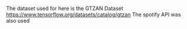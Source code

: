 The dataset used for here is the GTZAN Dataset
https://www.tensorflow.org/datasets/catalog/gtzan
The spotify API was also used
